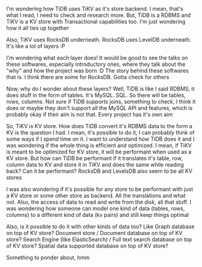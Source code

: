 
I'm wondering how TiDB uses TiKV as it's store backend. I mean, that's what I read, I need to check and research more. But, TiDB is a RDBMS and TiKV is a KV store with Transactional capabilities too. I'm just wondering how it all ties up together

Also, TiKV uses RocksDB underneath. RocksDB uses LevelDB underneath. It's like a lot of layers :P

I'm wondering what each layer does! It would be good to see the talks on these softwares, especially introductory ones, where they talk about the "why" and how the project was born :D The story behind these softwares that is. I think there are some for RocksDB. Gotta check for others

Now, why do I wonder about these layers? Well, TiDB is like I said RDBMS, it does stuff in the form of tables. It's MySQL. SQL. So there will be tables, rows, columns. Not sure if TiDB supports joins, something to check, I think it does or maybe they don't support all the MySQL API and features, which is probably okay if their aim is not that. Every project has it's own aim

So, TiKV is KV store. How does TiDB convert it's RDBMS data to the form a KV is the question I had. I mean, it's possible to do it, I can probably think of some ways if I spend time on it. I want to understand how TiDB does it and I was wondering if the whole thing is efficient and optimized. I mean, if TiKV is meant to be optimized for KV store, it will be performant when used as a KV store. But how can TiDB be performant if it translates it's table, row, column data to KV and store it in TiKV and does the same while reading back? Can it be performant? RocksDB and LevelsDB also seem to be all KV stores

I was also wondering if it's possible for any store to be performant with just a KV store or some other store as backend. All the translations and what not. Also, the access of data to read and write from the disk, all that stuff. I was wondering how someone can model one kind of data (tables, rows, columns) to a different kind of data (kv pairs) and still keep things optimal

Also, is it possible to do it with other kinds of data too? Like Graph database on top of KV store? Document store / Document database on top of KV store? Search Engine (like ElasticSearch) / Full text search database on top of KV store? Spatial data supported database on top of KV store?

Something to ponder about, hmm
